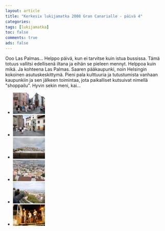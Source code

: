 ```yaml
---
layout: article 
title: "Kerkesix lukijamatka 2008 Gran Canarialle - päivä 4" 
categories: 
tags: [lukijamatka]
toc: false 
comments: true 
ads: false 
---
```


Ooo Las Palmas... Helppo päivä, kun ei tarvitse kuin istua bussissa.
Tämä totuus vallitsi edellisenä iltana ja eihän se pieleen mennyt.
Helppoa kuin mikä. Ja kohteena Las Palmas. Saaren pääkaupunki, noin
Helsingin kokoinen asutuskeskittymä. Pieni pala kulttuuria ja
tutustumista vanhaan kaupunkiin ja sen jälkeen toimintaa, jota
paikalliset kutsuivat nimellä "shoppailu". Hyvin sekin meni, kai...

<div class="th-grid image-gallery" markdown="1">

-   [![](/images/kerkesix-lukijamatka-2008-paiva-4/Thumbnails/DSC_0529.JPG)](/images/kerkesix-lukijamatka-2008-paiva-4/DSC_0529.JPG)
-   [![](/images/kerkesix-lukijamatka-2008-paiva-4/Thumbnails/DSC_0550.JPG)](/images/kerkesix-lukijamatka-2008-paiva-4/DSC_0550.JPG)
-   [![](/images/kerkesix-lukijamatka-2008-paiva-4/Thumbnails/DSC_0558.JPG)](/images/kerkesix-lukijamatka-2008-paiva-4/DSC_0558.JPG)
-   [![](/images/kerkesix-lukijamatka-2008-paiva-4/Thumbnails/DSC_0577.JPG)](/images/kerkesix-lukijamatka-2008-paiva-4/DSC_0577.JPG)
-   [![](/images/kerkesix-lukijamatka-2008-paiva-4/Thumbnails/DSC_0578.JPG)](/images/kerkesix-lukijamatka-2008-paiva-4/DSC_0578.JPG)
-   [![](/images/kerkesix-lukijamatka-2008-paiva-4/Thumbnails/DSC_0587.JPG)](/images/kerkesix-lukijamatka-2008-paiva-4/DSC_0587.JPG)

</div>
